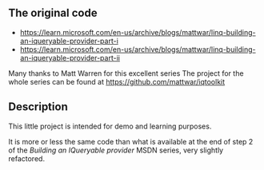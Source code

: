 ## The original code

- https://learn.microsoft.com/en-us/archive/blogs/mattwar/linq-building-an-iqueryable-provider-part-i
- https://learn.microsoft.com/en-us/archive/blogs/mattwar/linq-building-an-iqueryable-provider-part-ii

Many thanks to Matt Warren for this excellent series
The project for the whole series can be found at https://github.com/mattwar/iqtoolkit

## Description

This little project is intended for demo and learning  purposes.

It is more or less the same code than what is available at the end of step 2 of the *Building an IQueryable provider* MSDN series, very slightly refactored.
